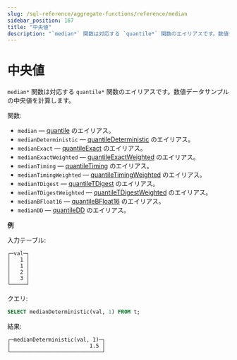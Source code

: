 ```yaml
---
slug: /sql-reference/aggregate-functions/reference/median
sidebar_position: 167
title: "中央値"
description: "`median*` 関数は対応する `quantile*` 関数のエイリアスです。数値データサンプルの中央値を計算します。"
---
```



# 中央値

`median*` 関数は対応する `quantile*` 関数のエイリアスです。数値データサンプルの中央値を計算します。

関数:

- `median` — [quantile](/sql-reference/aggregate-functions/reference/quantile) のエイリアス。
- `medianDeterministic` — [quantileDeterministic](/sql-reference/aggregate-functions/reference/quantiledeterministic) のエイリアス。
- `medianExact` — [quantileExact](/sql-reference/aggregate-functions/reference/quantileexact#quantileexact) のエイリアス。
- `medianExactWeighted` — [quantileExactWeighted](/sql-reference/aggregate-functions/reference/quantileexactweighted) のエイリアス。
- `medianTiming` — [quantileTiming](/sql-reference/aggregate-functions/reference/quantiletiming) のエイリアス。
- `medianTimingWeighted` — [quantileTimingWeighted](/sql-reference/aggregate-functions/reference/quantiletimingweighted) のエイリアス。
- `medianTDigest` — [quantileTDigest](/sql-reference/aggregate-functions/reference/quantiletdigest) のエイリアス。
- `medianTDigestWeighted` — [quantileTDigestWeighted](/sql-reference/aggregate-functions/reference/quantiletdigestweighted) のエイリアス。
- `medianBFloat16` — [quantileBFloat16](/sql-reference/aggregate-functions/reference/quantilebfloat16) のエイリアス。
- `medianDD` — [quantileDD](/sql-reference/aggregate-functions/reference/quantileddsketch) のエイリアス。

**例**

入力テーブル:

``` text
┌─val─┐
│   1 │
│   1 │
│   2 │
│   3 │
└─────┘
```

クエリ:

``` sql
SELECT medianDeterministic(val, 1) FROM t;
```

結果:

``` text
┌─medianDeterministic(val, 1)─┐
│                         1.5 │
└─────────────────────────────┘
```
